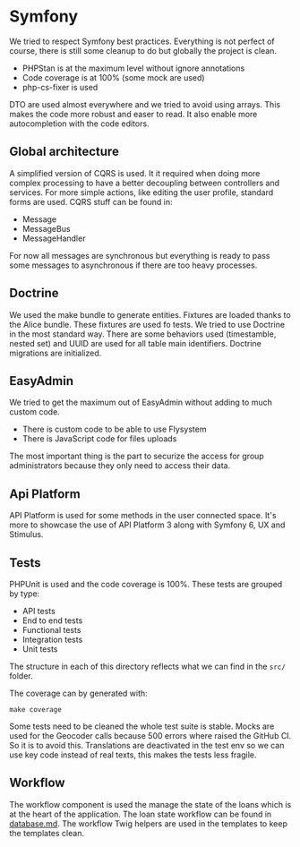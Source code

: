 # Symfony 

We tried to respect Symfony best practices.
Everything is not perfect of course, there is still some cleanup to do but globally
the project is clean.

* PHPStan is at the maximum level without ignore annotations
* Code coverage is at 100% (some mock are used)
* php-cs-fixer is used

DTO are used almost everywhere and we tried to avoid using arrays.
This makes the code more robust and easer to read. It also enable more autocompletion
with the code editors.


## Global architecture

A simplified version of CQRS is used.
It it required when doing more complex processing
to have a better decoupling between controllers and services.
For more simple actions, like editing the user profile, standard forms are used.
CQRS stuff can be found in:

* Message
* MessageBus
* MessageHandler

For now all messages are synchronous but everything is ready to pass some messages
to asynchronous if there are too heavy processes.


## Doctrine

We used the make bundle to generate entities.
Fixtures are loaded thanks to the Alice bundle.
These fixtures are used fo tests.
We tried to use Doctrine in the most standard way.
There are some behaviors used (timestamble, nested set) and UUID are used for all
table main identifiers. 
Doctrine migrations are initialized.


## EasyAdmin

We tried to get the maximum out of EasyAdmin without adding to much custom code.

* There is custom code to be able to use Flysystem
* There is JavaScript code for files uploads

The most important thing is the part to securize the access for group administrators
because they only need to access their data.


## Api Platform

API Platform is used for some methods in the user connected space.
It's more to showcase the use of API Platform 3 along with Symfony 6, UX and Stimulus.

 
## Tests

PHPUnit is used and the code coverage is 100%. These tests are grouped by type:

* API tests
* End to end tests
* Functional tests
* Integration tests
* Unit tests

The structure in each of this directory reflects what we can find in the `src/` folder.

The coverage can by generated with:

    make coverage

Some tests need to be cleaned the whole test suite is stable.
Mocks are used for the Geocoder calls because 500 errors where raised the GitHub CI. 
So it is to avoid this.
Translations are deactivated in the test env so we can use key code instead of real
texts, this makes the tests less fragile.


## Workflow

The workflow component is used the manage the state of the loans which is at the
heart of the application.
The loan state workflow can be found in [database.md](database.md). 
The workflow Twig helpers are used in the templates to keep the templates clean.
